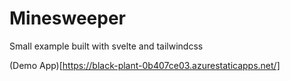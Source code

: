 # Minesweeper

Small example built with svelte and tailwindcss

(Demo App)[https://black-plant-0b407ce03.azurestaticapps.net/]